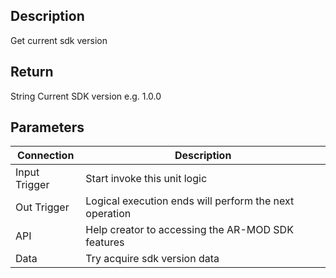 ## Description

Get current sdk version

## Return

String Current SDK version e.g. 1.0.0

## Parameters

| Connection    | Description                                            |
| ------------- | ------------------------------------------------------ |
| Input Trigger | Start invoke this unit logic                           |
| Out Trigger   | Logical execution ends will perform the next operation |
| API           | Help creator to accessing the AR-MOD SDK features      |
| Data          | ​Try acquire sdk version data                          |
